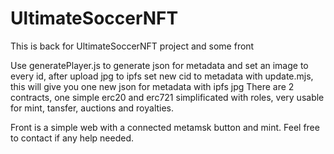 # UltimateSoccerNFT
This is back for UltimateSoccerNFT project and some front


Use generatePlayer.js to generate json for metadata and set an image to every id, after upload jpg to ipfs set new cid to metadata with update.mjs, this will give you one new json for metadata with ipfs jpg
There are 2 contracts, one simple erc20 and erc721 simplificated with roles, very usable for mint, tansfer, auctions and royalties.

Front is a simple web with a connected metamsk button and mint.
Feel free to contact if any help needed.
